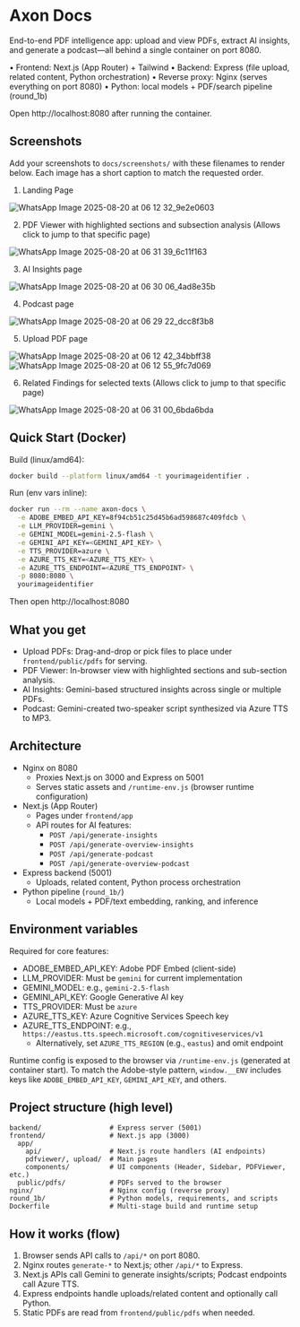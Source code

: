 # Axon Docs

End-to-end PDF intelligence app: upload and view PDFs, extract AI insights, and generate a podcast—all behind a single container on port 8080.

• Frontend: Next.js (App Router) + Tailwind
• Backend: Express (file upload, related content, Python orchestration)
• Reverse proxy: Nginx (serves everything on port 8080)
• Python: local models + PDF/search pipeline (round_1b)

Open http://localhost:8080 after running the container.

## Screenshots

Add your screenshots to `docs/screenshots/` with these filenames to render below. Each image has a short caption to match the requested order.

1. Landing Page

![WhatsApp Image 2025-08-20 at 06 12 32_9e2e0603](https://github.com/user-attachments/assets/9ba55ad0-c163-4d1e-b468-ca9881b443e5)

2. PDF Viewer with highlighted sections and subsection analysis (Allows click to jump to that specific page)

![WhatsApp Image 2025-08-20 at 06 31 39_6c11f163](https://github.com/user-attachments/assets/f07feccb-3a1a-4f2e-b088-a9e44bf1955c)


3. AI Insights page

![WhatsApp Image 2025-08-20 at 06 30 06_4ad8e35b](https://github.com/user-attachments/assets/2f40252d-4ee5-4ef1-93d6-841716b5f564)

4. Podcast page

![WhatsApp Image 2025-08-20 at 06 29 22_dcc8f3b8](https://github.com/user-attachments/assets/f6990057-7d35-47f5-9880-3a1549a699fb)

5. Upload PDF page

![WhatsApp Image 2025-08-20 at 06 12 42_34bbff38](https://github.com/user-attachments/assets/0a184ec1-3b2d-45f7-84c4-351fdabfefa0)
![WhatsApp Image 2025-08-20 at 06 12 55_9fc7d069](https://github.com/user-attachments/assets/d7041c79-aac2-4144-a8d5-dce1eedd89f2)

6. Related Findings for selected texts   (Allows click to jump to that specific page)

![WhatsApp Image 2025-08-20 at 06 31 00_6bda6bda](https://github.com/user-attachments/assets/762129f6-b142-4405-a94f-11f076ce3736)


## Quick Start (Docker)

Build (linux/amd64):

```bash
docker build --platform linux/amd64 -t yourimageidentifier .
```

Run (env vars inline):

```bash
docker run --rm --name axon-docs \
  -e ADOBE_EMBED_API_KEY=8f94cb51c25d45b6ad598687c409fdcb \
  -e LLM_PROVIDER=gemini \
  -e GEMINI_MODEL=gemini-2.5-flash \
  -e GEMINI_API_KEY=<GEMINI_API_KEY> \
  -e TTS_PROVIDER=azure \
  -e AZURE_TTS_KEY=<AZURE_TTS_KEY> \
  -e AZURE_TTS_ENDPOINT=<AZURE_TTS_ENDPOINT> \
  -p 8080:8080 \
  yourimageidentifier
```

Then open http://localhost:8080

## What you get

- Upload PDFs: Drag-and-drop or pick files to place under `frontend/public/pdfs` for serving.
- PDF Viewer: In-browser view with highlighted sections and sub-section analysis.
- AI Insights: Gemini-based structured insights across single or multiple PDFs.
- Podcast: Gemini-created two-speaker script synthesized via Azure TTS to MP3.

## Architecture

- Nginx on 8080
  - Proxies Next.js on 3000 and Express on 5001
  - Serves static assets and `/runtime-env.js` (browser runtime configuration)
- Next.js (App Router)
  - Pages under `frontend/app`
  - API routes for AI features:
    - `POST /api/generate-insights`
    - `POST /api/generate-overview-insights`
    - `POST /api/generate-podcast`
    - `POST /api/generate-overview-podcast`
- Express backend (5001)
  - Uploads, related content, Python process orchestration
- Python pipeline (`round_1b/`)
  - Local models + PDF/text embedding, ranking, and inference

## Environment variables

Required for core features:

- ADOBE_EMBED_API_KEY: Adobe PDF Embed (client-side)
- LLM_PROVIDER: Must be `gemini` for current implementation
- GEMINI_MODEL: e.g., `gemini-2.5-flash`
- GEMINI_API_KEY: Google Generative AI key
- TTS_PROVIDER: Must be `azure`
- AZURE_TTS_KEY: Azure Cognitive Services Speech key
- AZURE_TTS_ENDPOINT: e.g., `https://eastus.tts.speech.microsoft.com/cognitiveservices/v1`
  - Alternatively, set `AZURE_TTS_REGION` (e.g., `eastus`) and omit endpoint

Runtime config is exposed to the browser via `/runtime-env.js` (generated at container start). To match the Adobe-style pattern, `window.__ENV` includes keys like `ADOBE_EMBED_API_KEY`, `GEMINI_API_KEY`, and others.

## Project structure (high level)

```
backend/                 # Express server (5001)
frontend/                # Next.js app (3000)
  app/
    api/                 # Next.js route handlers (AI endpoints)
    pdfviewer/, upload/  # Main pages
    components/          # UI components (Header, Sidebar, PDFViewer, etc.)
  public/pdfs/           # PDFs served to the browser
nginx/                   # Nginx config (reverse proxy)
round_1b/                # Python models, requirements, and scripts
Dockerfile               # Multi-stage build and runtime setup
```

## How it works (flow)

1) Browser sends API calls to `/api/*` on port 8080.
2) Nginx routes `generate-*` to Next.js; other `/api/*` to Express.
3) Next.js APIs call Gemini to generate insights/scripts; Podcast endpoints call Azure TTS.
4) Express endpoints handle uploads/related content and optionally call Python.
5) Static PDFs are read from `frontend/public/pdfs` when needed.
